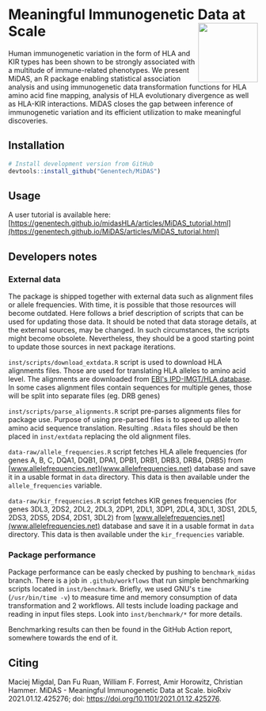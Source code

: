 # Meaningful Immunogenetic Data at Scale <img src="vignettes/MiDAS_logo.png" align="right" alt="" width="120" />

Human immunogenetic variation in the form of HLA and KIR 
types has been shown to be strongly associated with a 
multitude of immune-related phenotypes. We present MiDAS, 
an R package enabling statistical association analysis and 
using immunogenetic data transformation functions for HLA 
amino acid fine mapping, analysis of HLA evolutionary 
divergence as well as HLA-KIR interactions. MiDAS closes the 
gap between inference of immunogenetic variation and its 
efficient utilization to make meaningful discoveries.

## Installation

``` r
# Install development version from GitHub
devtools::install_github("Genentech/MiDAS")
```

## Usage

A user tutorial is available here: 
[https://genentech.github.io/midasHLA/articles/MiDAS_tutorial.html](https://genentech.github.io/MiDAS/articles/MiDAS_tutorial.html)

## Developers notes

### External data

The package is shipped together with external data such as 
alignment files or allele frequencies. With time, it is 
possible that those resources will become outdated. Here 
follows a brief description of scripts that can be used for
updating those data. It should be noted that data storage details,
at the external sources, may be changed. In such circumstances, 
the scripts might become obsolete. Nevertheless, they should be
a good starting point to update those sources in next package 
iterations.

`inst/scripts/download_extdata.R` script is used to download HLA 
alignments files. Those are used for translating HLA alleles to 
amino acid level. The alignments are downloaded from 
[EBI's IPD-IMGT/HLA database](www.ebi.ac.uk/ipd/imgt/hla/).
In some cases alignment files contain sequences for multiple genes,
 those will be split into separate files (eg. DRB genes)

`inst/scripts/parse_alignments.R` script pre-parses alignments files 
for package use. Purpose of using pre-parsed files is to speed up 
allele to amino acid sequence translation. Resulting `.Rdata` files 
should be then placed in `inst/extdata` replacing the old alignment 
files. 

`data-raw/allele_frequencies.R` script fetches HLA allele frequencies 
(for genes A, B, C, DQA1, DQB1, DPA1, DPB1, DRB1, DRB3, DRB4, DRB5) from 
[www.allelefrequencies.net](www.allelefrequencies.net)
database and save it in a usable format in `data` directory. This data is
then available under the `allele_frequencies` variable.

`data-raw/kir_frequencies.R` script fetches KIR genes frequencies 
(for genes 3DL3, 2DS2, 2DL2, 2DL3, 2DP1, 2DL1, 3DP1, 2DL4, 3DL1, 3DS1, 
2DL5, 2DS3, 2DS5, 2DS4, 2DS1, 3DL2) from 
[www.allelefrequencies.net](www.allelefrequencies.net)
database and save it in a usable format in `data` directory. This data is
then available under the `kir_frequencies` variable.

### Package performance

Package performance can be easly checked by pushing to `benchmark_midas` 
branch. There is a job in `.github/workflows` that run simple benchmarking
scripts located in `inst/benchmark`. Briefly, we used GNU's `time` (`/usr/bin/time -v`)
to measure time and memory consumption of data transformation and 2 workflows. 
All tests include loading package and reading in input files steps. Look into 
`inst/benchmark/*` for more details. 

Benchmarking results can then be found in the GitHub Action report, somewhere
towards the end of it. 

## Citing
Maciej Migdal, Dan Fu Ruan, William F. Forrest, Amir Horowitz, Christian Hammer. 
MiDAS - Meaningful Immunogenetic Data at Scale. bioRxiv 2021.01.12.425276; 
doi: https://doi.org/10.1101/2021.01.12.425276.

